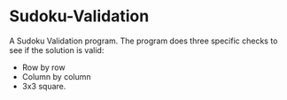 # Sudoku-Validation
A Sudoku Validation program. The program does three specific checks to see if the solution is valid: 
* Row by row 
* Column by column
* 3x3 square. 

